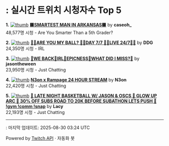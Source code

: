 # : 실시간 트위치 시청자수 Top 5

**1.** [![thumb](https://static-cdn.jtvnw.net/previews-ttv/live_user_caseoh_-320x180.jpg)](https://twitch.tv/caseoh_)
**[🟨SMARTEST MAN IN ARKANSAS🟨](https://twitch.tv/caseoh_)** by **caseoh_**<br>48,577명 시청  - Are You Smarter Than a 5th Grader?

**2.** [![thumb](https://static-cdn.jtvnw.net/previews-ttv/live_user_ddg-320x180.jpg)](https://twitch.tv/DDG)
**[🏀💕ARE YOU MY BALL? 🏀💕DAY 7/7 🏀💕LIVE 24/7🏀💕](https://twitch.tv/DDG)** by **DDG**<br>24,350명 시청  - IRL

**3.** [![thumb](https://static-cdn.jtvnw.net/previews-ttv/live_user_jasontheween-320x180.jpg)](https://twitch.tv/jasontheween)
**[🔴WE BACK🔴IRL🔴EPICNESS🔴WHAT DID I MISS?🔴](https://twitch.tv/jasontheween)** by **jasontheween**<br>23,950명 시청  - Just Chatting

**4.** [![thumb](https://static-cdn.jtvnw.net/previews-ttv/live_user_n3on-320x180.jpg)](https://twitch.tv/N3on)
**[N3on x Rampage 24 HOUR STREAM](https://twitch.tv/N3on)** by **N3on**<br>22,420명 시청  - Just Chatting

**5.** [![thumb](https://static-cdn.jtvnw.net/previews-ttv/live_user_lacy-320x180.jpg)](https://twitch.tv/Lacy)
**[🏀 LATE NIGHT BASKETBALL W/ JASON & OSCS 🏀 GLOW UP ARC 🏀 30% OFF SUBS ROAD TO 20K BEFORE SUBATHON LETS PUSH 🏀 !gym !comm !snap](https://twitch.tv/Lacy)** by **Lacy**<br>22,193명 시청  - Just Chatting


---
: 마지막 업데이트: 2025-08-30 03:24 UTC

Powered by [Twitch API](https://dev.twitch.tv/docs/api/reference) · 자동화 봇